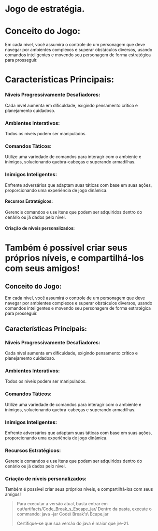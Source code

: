 # Jogo de estratégia.

# Conceito do Jogo:
Em cada nível, você assumirá o controle de um personagem que deve navegar por ambientes complexos e superar obstáculos diversos, usando comandos inteligentes e movendo seu personagem de forma estratégica para prosseguir.

# Características Principais:

### Níveis Progressivamente Desafiadores:
Cada nível aumenta em dificuldade, exigindo pensamento crítico e planejamento cuidadoso.

### Ambientes Interativos:
Todos os níveis podem ser manipulados.

### Comandos Táticos:
Utilize uma variedade de comandos para interagir com o ambiente e inimigos, solucionando quebra-cabeças e superando armadilhas.

### Inimigos Inteligentes:
Enfrente adversários que adaptam suas táticas com base em suas ações, proporcionando uma experiência de jogo dinâmica.

#### Recursos Estratégicos:
Gerencie comandos e use itens que podem ser adquiridos dentro do cenário ou já dados pelo nível.

#### Criação de níveis personalizados:
Também é possível criar seus próprios níveis, e compartilhá-los com seus amigos!
=======
## Conceito do Jogo:
Em cada nível, você assumirá o controle de um personagem que deve navegar por ambientes complexos e superar obstáculos diversos, usando comandos inteligentes e movendo seu personagem de forma estratégica para prosseguir.

## Características Principais:

### Níveis Progressivamente Desafiadores:
  Cada nível aumenta em dificuldade, exigindo pensamento crítico e planejamento cuidadoso.

### Ambientes Interativos:
  Todos os níveis podem ser manipulados.

### Comandos Táticos:
  Utilize uma variedade de comandos para interagir com o ambiente e inimigos, solucionando quebra-cabeças e superando armadilhas.

### Inimigos Inteligentes:
  Enfrente adversários que adaptam suas táticas com base em suas ações, proporcionando uma experiência de jogo dinâmica.

### Recursos Estratégicos:
  Gerencie comandos e use itens que podem ser adquiridos dentro do cenário ou já dados pelo nível.

### Criação de níveis personalizados:
  Também é possível criar seus próprios níveis, e compartilhá-los com seus amigos!

> Para executar a versão atual, basta entrar em out/artifacts/Code_Break_s_Escape_jar/
> Dentro da pasta, execute o commando: java -jar Code\ Break\'s\ Ecape.jar 
>
> Certifique-se que sua versão do java é maior que jre-21.
